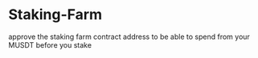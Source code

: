 # Staking-Farm
approve the staking farm contract address to be able to spend from your MUSDT before you stake